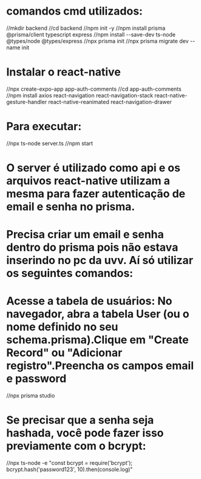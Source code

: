 # comandos cmd utilizados:
//mkdir backend
//cd backend
//npm init -y
//npm install prisma @prisma/client typescript express
//npm install --save-dev ts-node @types/node @types/express
//npx prisma init
//npx prisma migrate dev --name init

# Instalar o react-native
//npx create-expo-app app-auth-comments
//cd app-auth-comments
//npm install axios react-navigation react-navigation-stack react-native-gesture-handler react-native-reanimated react-navigation-drawer

# Para executar:
//npx ts-node server.ts
//npm start

# O server é utilizado como api e os arquivos react-native utilizam a mesma para fazer autenticação de email e senha no prisma.

# Precisa criar um email e senha dentro do prisma pois não estava inserindo no pc da uvv. Aí só utilizar os seguintes comandos:

# Acesse a tabela de usuários: No navegador, abra a tabela User (ou o nome definido no seu schema.prisma).Clique em "Create Record" ou "Adicionar registro".Preencha os campos email e password

//npx prisma studio

# Se precisar que a senha seja hashada, você pode fazer isso previamente com o bcrypt:

//npx ts-node -e "const bcrypt = require('bcrypt'); bcrypt.hash('password123', 10).then(console.log)"



